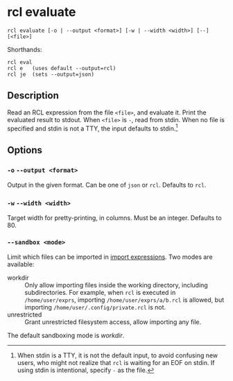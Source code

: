 # rcl evaluate

    rcl evaluate [-o | --output <format>] [-w | --width <width>] [--] [<file>]

Shorthands:

    rcl eval
    rcl e   (uses default --output=rcl)
    rcl je  (sets --output=json)

## Description

Read an <abbr>RCL</abbr> expression from the file `<file>`, and evaluate it.
Print the evaluated result to stdout. When `<file>` is `-`, read from stdin.
When no file is specified and stdin is not a <abbr>TTY</abbr>, the input
defaults to stdin.[^1]

[^1]: When stdin is a <abbr>TTY</abbr>, it is not the default input, to avoid
      confusing new users, who might not realize that `rcl` is waiting for an
      <abbr>EOF</abbr> on stdin. If using stdin is intentional, specify `-` as
      the file.

## Options

### `-o` `--output <format>`

Output in the given format. Can be one of `json` or `rcl`. Defaults to `rcl`.

### `-w` `--width <width>`

Target width for pretty-printing, in columns. Must be an integer. Defaults to 80.

### `--sandbox <mode>`

Limit which files can be imported in [import expressions](imports.md#security).
Two modes are available:

<dl>
  <dt>workdir</dt>
  <dd>Only allow importing files inside the working directory, including
  subdirectories. For example, when <code>rcl</code> is executed in
  <code>/home/user/exprs</code>, importing <code>/home/user/exprs/a/b.rcl</code>
  is allowed, but importing <code>/home/user/.config/private.rcl</code> is not.
  </dd>
  <dt>unrestricted</dt>
  <dd>Grant unrestricted filesystem access, allow importing any file.</dd>
</dl>

The default sandboxing mode is _workdir_.
